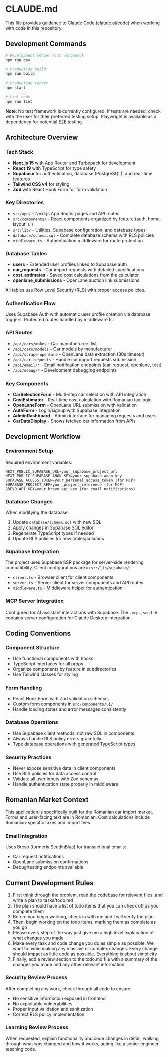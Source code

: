 # CLAUDE.md

This file provides guidance to Claude Code (claude.ai/code) when working with code in this repository.

## Development Commands

```bash
# Development server with Turbopack
npm run dev

# Production build
npm run build

# Production server
npm start

# Lint code
npm run lint
```

**Note**: No test framework is currently configured. If tests are needed, check with the user for their preferred testing setup. Playwright is available as a dependency for potential E2E testing.

## Architecture Overview

### Tech Stack
- **Next.js 15** with App Router and Turbopack for development
- **React 19** with TypeScript for type safety
- **Supabase** for authentication, database (PostgreSQL), and real-time features
- **Tailwind CSS v4** for styling
- **Zod** with React Hook Form for form validation

### Key Directories
- `src/app/` - Next.js App Router pages and API routes
- `src/components/` - React components organized by feature (auth, home, layout, ui)
- `src/lib/` - Utilities, Supabase configuration, and database types
- `database/schema.sql` - Complete database schema with RLS policies
- `middleware.ts` - Authentication middleware for route protection

### Database Tables
- **users** - Extended user profiles linked to Supabase auth
- **car_requests** - Car import requests with detailed specifications
- **cost_estimates** - Saved cost calculations from the calculator
- **openlane_submissions** - OpenLane auction link submissions

All tables use Row Level Security (RLS) with proper access policies.

### Authentication Flow
Uses Supabase Auth with automatic user profile creation via database triggers. Protected routes handled by middleware.ts.

### API Routes
- `/api/cars/makes` - Car manufacturers list
- `/api/cars/models` - Car models by manufacturer  
- `/api/scrape-openlane` - OpenLane data extraction (30s timeout)
- `/api/car-requests` - Handle car import requests submission
- `/api/email/*` - Email notification endpoints (car-request, openlane, test)
- `/api/debug/*` - Development debugging endpoints

### Key Components
- **CarSelectionForm** - Multi-step car selection with API integration
- **CostEstimator** - Real-time cost calculation with Romanian tax logic
- **OpenLaneForm** - OpenLane URL submission with validation
- **AuthForm** - Login/signup with Supabase integration
- **AdminDashboard** - Admin interface for managing requests and users
- **CarDataDisplay** - Shows fetched car information from APIs

## Development Workflow

### Environment Setup
Required environment variables:
```
NEXT_PUBLIC_SUPABASE_URL=your_supabase_project_url
NEXT_PUBLIC_SUPABASE_ANON_KEY=your_supabase_anon_key
SUPABASE_ACCESS_TOKEN=your_personal_access_token (for MCP)
SUPABASE_PROJECT_REF=your_project_reference (for MCP)
BREVO_API_KEY=your_brevo_api_key (for email notifications)
```

### Database Changes
When modifying the database:
1. Update `database/schema.sql` with new SQL
2. Apply changes in Supabase SQL editor
3. Regenerate TypeScript types if needed
4. Update RLS policies for new tables/columns

### Supabase Integration
The project uses Supabase SSR package for server-side rendering compatibility. Client configurations are in `src/lib/supabase/`:
- `client.ts` - Browser client for client components
- `server.ts` - Server client for server components and API routes
- `middleware.ts` - Middleware helper for authentication

### MCP Server Integration
Configured for AI assistant interactions with Supabase. The `.mcp.json` file contains server configuration for Claude Desktop integration.

## Coding Conventions

### Component Structure
- Use functional components with hooks
- TypeScript interfaces for all props
- Organize components by feature in subdirectories
- Use Tailwind classes for styling

### Form Handling
- React Hook Form with Zod validation schemas
- Custom form components in `src/components/ui/`
- Handle loading states and error messages consistently

### Database Operations
- Use Supabase client methods, not raw SQL in components
- Always handle RLS policy errors gracefully
- Type database operations with generated TypeScript types

### Security Practices
- Never expose sensitive data in client components
- Use RLS policies for data access control
- Validate all user inputs with Zod schemas
- Handle authentication state properly in middleware

## Romanian Market Context

This application is specifically built for the Romanian car import market. Forms and user-facing text are in Romanian. Cost calculations include Romanian-specific taxes and import fees.

### Email Integration
Uses Brevo (formerly SendinBlue) for transactional emails:
- Car request notifications
- OpenLane submission confirmations
- Debug/testing endpoints available

## Current Development Rules

1. First think through the problem, read the codebase for relevant files, and write a plan to tasks/todo.md
2. The plan should have a list of todo items that you can check off as you complete them
3. Before you begin working, check in with me and I will verify the plan
4. Then, begin working on the todo items, marking them as complete as you go
5. Please every step of the way just give me a high level explanation of what changes you made
6. Make every task and code change you do as simple as possible. We want to avoid making any massive or complex changes. Every change should impact as little code as possible. Everything is about simplicity
7. Finally, add a review section to the todo.md file with a summary of the changes you made and any other relevant information

### Security Review Process
After completing any work, check through all code to ensure:
- No sensitive information exposed in frontend
- No exploitable vulnerabilities
- Proper input validation and sanitization
- Correct RLS policy implementation

### Learning Review Process
When requested, explain functionality and code changes in detail, walking through what was changed and how it works, acting like a senior engineer teaching code.